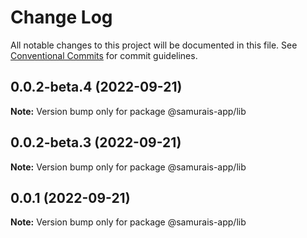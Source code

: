 # Change Log

All notable changes to this project will be documented in this file.
See [Conventional Commits](https://conventionalcommits.org) for commit guidelines.

## 0.0.2-beta.4 (2022-09-21)

**Note:** Version bump only for package @samurais-app/lib





## 0.0.2-beta.3 (2022-09-21)

**Note:** Version bump only for package @samurais-app/lib





## 0.0.1 (2022-09-21)

**Note:** Version bump only for package @samurais-app/lib

